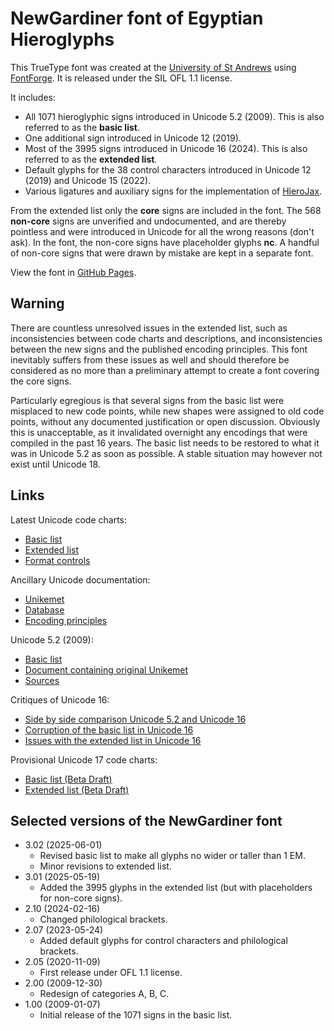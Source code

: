 # NewGardiner font of Egyptian Hieroglyphs

This TrueType font was created at the [University of St Andrews](https://www.st-andrews.ac.uk/)
using [FontForge](https://fontforge.org/en-US/).
It is released under the SIL OFL 1.1 license.

It includes:

- All 1071 hieroglyphic signs introduced in Unicode 5.2 (2009). This is also referred to as the **basic list**.
- One additional sign introduced in Unicode 12 (2019).
- Most of the 3995 signs introduced in Unicode 16 (2024). This is also referred to as the **extended list**.
- Default glyphs for the 38 control characters introduced in Unicode 12 (2019) and Unicode 15 (2022).
- Various ligatures and auxiliary signs for the implementation of [HieroJax](https://github.com/nederhof/hierojax).

From the extended list only the **core** signs are included in the font. 
The 568 **non-core** signs are unverified and undocumented, and are thereby
pointless and were introduced in Unicode for all the wrong reasons (don't ask). 
In the font, the non-core signs have placeholder glyphs **nc**. A handful of non-core signs that were drawn by mistake are
kept in a separate font.

View the font in [GitHub Pages](https://nederhof.github.io/newgardiner/page0.html).

## Warning

There are countless unresolved issues in the extended list, such as inconsistencies between code charts and descriptions, and
inconsistencies between the new signs and the published encoding principles.
This font inevitably suffers from these issues as well and should therefore be considered as no more than a preliminary attempt 
to create a font covering the core signs.

Particularly egregious is that several signs from the basic list were misplaced to
new code points, while new shapes were assigned to old code points, without
any documented justification or open discussion.
Obviously this is unacceptable, as it invalidated overnight any encodings that were compiled in the past 16 years. 
The basic list needs to be restored to what it was in Unicode 5.2 as soon as possible.
A stable situation may however not exist until Unicode 18.

## Links

Latest Unicode code charts:

- [Basic list](https://unicode.org/charts/PDF/U13000.pdf)
- [Extended list](https://unicode.org/charts/PDF/U13460.pdf)
- [Format controls](https://unicode.org/charts/PDF/U13430.pdf)

Ancillary Unicode documentation:

- [Unikemet](https://www.unicode.org/Public/UCD/latest/ucd/Unikemet.txt)
- [Database](https://www.unicode.org/L2/L2023/23109-n5215-database.pdf)
- [Encoding principles](https://www.unicode.org/reports/tr57/tr57-4.html#EncodingPrinciples)

Unicode 5.2 (2009):

- [Basic list](https://www.unicode.org/charts/PDF/Unicode-5.2/U52-13000.pdf)
- [Document containing original Unikemet](https://www.unicode.org/L2/L2006/06354-n3181-egyptian.pdf)
- [Sources](https://www.unicode.org/L2/L2005/05313-Gardiner28-57.pdf)

Critiques of Unicode 16:

- [Side by side comparison Unicode 5.2 and Unicode 16](https://nederhof.github.io/newgardiner/unicode5to16compare0.html)
- [Corruption of the basic list in Unicode 16](https://nederhof.github.io/newgardiner/unicode5to16corruption.html)
- [Issues with the extended list in Unicode 16](https://nederhof.github.io/newgardiner/unicode16comments.html)

Provisional Unicode 17 code charts:

- [Basic list (Beta Draft)](https://www.unicode.org/Public/draft/charts/blocks/U13000.pdf)
- [Extended list (Beta Draft)](https://www.unicode.org/Public/draft/charts/blocks/U13460.pdf)

## Selected versions of the NewGardiner font

- 3.02 (2025-06-01)
	- Revised basic list to make all glyphs no wider or taller than 1 EM.
	- Minor revisions to extended list.
- 3.01 (2025-05-19)
	- Added the 3995 glyphs in the extended list (but with placeholders for non-core signs).
- 2.10 (2024-02-16)
	- Changed philological brackets.
- 2.07 (2023-05-24)
	- Added default glyphs for control characters and philological brackets.
- 2.05 (2020-11-09)
	- First release under OFL 1.1 license.
- 2.00 (2009-12-30)
	- Redesign of categories A, B, C.
- 1.00 (2009-01-07)
	- Initial release of the 1071 signs in the basic list.

